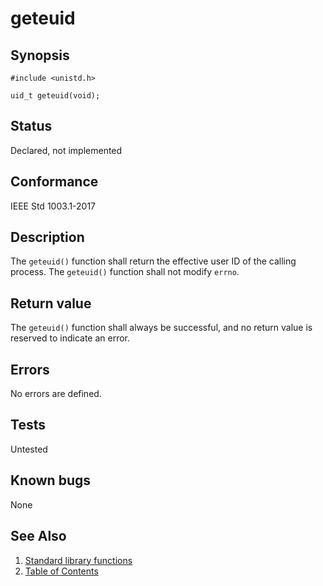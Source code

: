 # geteuid

## Synopsis

`#include <unistd.h>`

`uid_t geteuid(void);`

## Status

Declared, not implemented

## Conformance

IEEE Std 1003.1-2017

## Description

The `geteuid()` function shall return the effective user ID of the calling process. The `geteuid()` function shall not
modify `errno`.

## Return value

The `geteuid()` function shall always be successful, and no return value is reserved to indicate an error.

## Errors

No errors are defined.

## Tests

Untested

## Known bugs

None

## See Also

1. [Standard library functions](../index.md)
2. [Table of Contents](../../../index.md)
